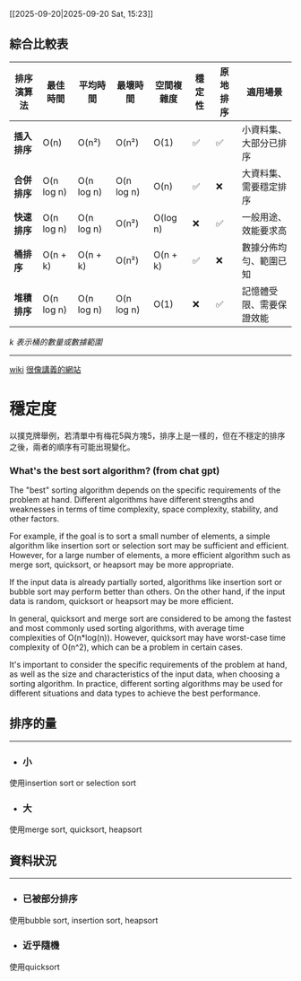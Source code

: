 
[[2025-09-20|2025-09-20 Sat, 15:23]]

## 綜合比較表

|排序演算法|最佳時間|平均時間|最壞時間|空間複雜度|穩定性|原地排序|適用場景|
|---|---|---|---|---|---|---|---|
|**插入排序**|O(n)|O(n²)|O(n²)|O(1)|✅|✅|小資料集、大部分已排序|
|**合併排序**|O(n log n)|O(n log n)|O(n log n)|O(n)|✅|❌|大資料集、需要穩定排序|
|**快速排序**|O(n log n)|O(n log n)|O(n²)|O(log n)|❌|✅|一般用途、效能要求高|
|**桶排序**|O(n + k)|O(n + k)|O(n²)|O(n + k)|✅|❌|數據分佈均勻、範圍已知|
|**堆積排序**|O(n log n)|O(n log n)|O(n log n)|O(1)|❌|✅|記憶體受限、需要保證效能|

_k 表示桶的數量或數據範圍_


---

[wiki](https://zh.wikipedia.org/zh-tw/%E6%8E%92%E5%BA%8F%E7%AE%97%E6%B3%95)
[很像講義的網站](http://spaces.isu.edu.tw/upload/18833/3/web/sorting.htm)
# 穩定度

以撲克牌舉例，若清單中有梅花5與方塊5，排序上是一樣的，但在不穩定的排序之後，兩者的順序有可能出現變化。


### What's the best sort algorithm? (from chat gpt)

The "best" sorting algorithm depends on the specific requirements of the problem at hand. Different algorithms have different strengths and weaknesses in terms of time complexity, space complexity, stability, and other factors.

For example, if the goal is to sort a small number of elements, a simple algorithm like insertion sort or selection sort may be sufficient and efficient. However, for a large number of elements, a more efficient algorithm such as merge sort, quicksort, or heapsort may be more appropriate.

If the input data is already partially sorted, algorithms like insertion sort or bubble sort may perform better than others. On the other hand, if the input data is random, quicksort or heapsort may be more efficient.

In general, quicksort and merge sort are considered to be among the fastest and most commonly used sorting algorithms, with average time complexities of O(n*log(n)). However, quicksort may have worst-case time complexity of O(n^2), which can be a problem in certain cases.

It's important to consider the specific requirements of the problem at hand, as well as the size and characteristics of the input data, when choosing a sorting algorithm. In practice, different sorting algorithms may be used for different situations and data types to achieve the best performance.


## 排序的量
---
- ### 小
使用insertion sort or selection sort
- ### 大
使用merge sort, quicksort, heapsort


## 資料狀況
---
- ### 已被部分排序
使用bubble sort, insertion sort, heapsort
- ### 近乎隨機
使用quicksort

